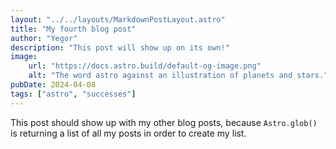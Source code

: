 ```yaml
---
layout: "../../layouts/MarkdownPostLayout.astro"
title: "My fourth blog post"
author: "Yegor"
description: "This post will show up on its own!"
image:
    url: "https://docs.astro.build/default-og-image.png"
    alt: "The word astro against an illustration of planets and stars."
pubDate: 2024-04-08
tags: ["astro", "successes"]
---
```


This post should show up with my other blog posts, because `Astro.glob()`
is returning a list of all my posts in order to create my list.
